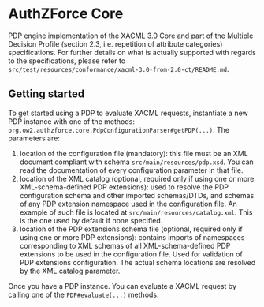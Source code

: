 # AuthZForce Core
PDP engine implementation of the XACML 3.0 Core and part of the Multiple Decision Profile (section 2.3, i.e. repetition of attribute categories) specifications. For further details on what is actually supported with regards to the specifications, please refer to `src/test/resources/conformance/xacml-3.0-from-2.0-ct/README.md`.

## Getting started
To get started using a PDP to evaluate XACML requests, instantiate a new PDP instance with one of the methods: `org.ow2.authzforce.core.PdpConfigurationParser#getPDP(...)`. The parameters are:

1. location of the configuration file (mandatory): this file must be an XML document compliant with schema `src/main/resources/pdp.xsd`. You can read the documentation of every configuration parameter in that file.
1. location of the XML catalog (optional, required only if using one or more XML-schema-defined PDP extensions): used to resolve the PDP configuration schema and other imported schemas/DTDs, and schemas of any PDP extension namespace used in the configuration file. An example of such file is located at `src/main/resources/catalog.xml`. This is the one used by default if none specified.
1. location of the PDP extensions schema file (optional, required only if using one or more PDP extensions): contains imports of namespaces corresponding to XML schemas of all XML-schema-defined PDP extensions to be used in the configuration file. Used for validation of PDP extensions configuration. The actual schema locations are resolved by the XML catalog parameter.

Once you have a PDP instance. You can evaluate a XACML request by calling one of the `PDP#evaluate(...)` methods.
